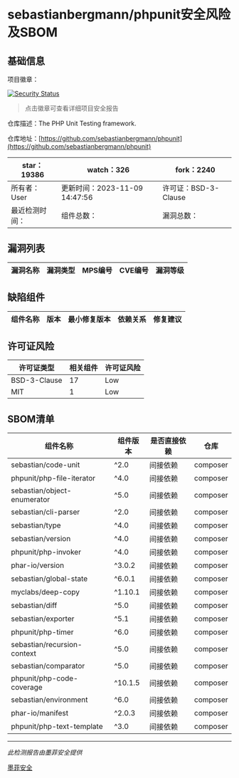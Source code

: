 # sebastianbergmann/phpunit安全风险及SBOM

## 基础信息

项目徽章：

[![Security Status](https://www.murphysec.com/platform3/v31/badge/1723050659497857024.svg)](https://www.murphysec.com/console/report/1692603591126044672/1723050659497857024)

> 点击徽章可查看详细项目安全报告

仓库描述：The PHP Unit Testing framework.

仓库地址：[https://github.com/sebastianbergmann/phpunit](https://github.com/sebastianbergmann/phpunit)

| star：19386 | watch：326 | fork：2240 |
| ----------- | -------------- | ------------ |
| 所有者：User | 更新时间：2023-11-09 14:47:56 | 许可证：BSD-3-Clause |
| 最近检测时间： | 组件总数： | 漏洞总数： |




## 漏洞列表

| 漏洞名称 | 漏洞类型 | MPS编号 | CVE编号 | 漏洞等级 |
| ------- | ------ | ------- | ------ | ----- |





## 缺陷组件

| 组件名称 | 版本 | 最小修复版本 | 依赖关系 | 修复建议 |
| -------- | ---- | ------------ | -------- | -------- |





## 许可证风险

| 许可证类型 | 相关组件 | 许可证风险 |
| ---------- | -------- | ---------- |
|BSD-3-Clause|17|Low|
|MIT|1|Low|




## SBOM清单

| 组件名称 | 组件版本 | 是否直接依赖 | 仓库 |
| -------- | -------- | ------------ | ---- |
|sebastian/code-unit|^2.0|间接依赖|composer|
|phpunit/php-file-iterator|^4.0|间接依赖|composer|
|sebastian/object-enumerator|^5.0|间接依赖|composer|
|sebastian/cli-parser|^2.0|间接依赖|composer|
|sebastian/type|^4.0|间接依赖|composer|
|sebastian/version|^4.0|间接依赖|composer|
|phpunit/php-invoker|^4.0|间接依赖|composer|
|phar-io/version|^3.0.2|间接依赖|composer|
|sebastian/global-state|^6.0.1|间接依赖|composer|
|myclabs/deep-copy|^1.10.1|间接依赖|composer|
|sebastian/diff|^5.0|间接依赖|composer|
|sebastian/exporter|^5.1|间接依赖|composer|
|phpunit/php-timer|^6.0|间接依赖|composer|
|sebastian/recursion-context|^5.0|间接依赖|composer|
|sebastian/comparator|^5.0|间接依赖|composer|
|phpunit/php-code-coverage|^10.1.5|间接依赖|composer|
|sebastian/environment|^6.0|间接依赖|composer|
|phar-io/manifest|^2.0.3|间接依赖|composer|
|phpunit/php-text-template|^3.0|间接依赖|composer|


------

*此检测报告由墨菲安全提供*

[墨菲安全](www.murphysec.com)